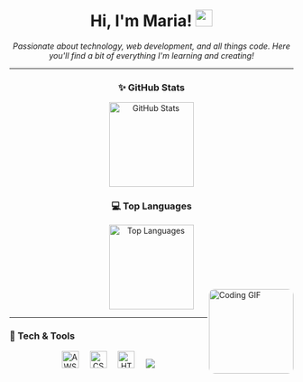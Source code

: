 <h1 align="center">Hi, I'm Maria! <img src="https://em-content.zobj.net/thumbs/120/apple/354/sparkles_2728-fe0f.png" height="30" alt="sparkles" /></h1>

<p align="center">
  <em>
    Passionate about technology, web development, and all things code. 
    Here you'll find a bit of everything I'm learning and creating!
  </em>
</p>

---

<div align="center">
  <h3>✨ GitHub Stats</h3>
  <img 
       src="https://github-readme-stats.vercel.app/api?username=mayasrl&hide_title=false&hide_rank=false&show_icons=true&include_all_commits=true&count_private=true&disable_animations=false&theme=dracula&locale=en&hide_border=false" 
       height="150" 
       alt="GitHub Stats" 
  />
  <br />
  <h3>💻 Top Languages</h3>
  <img 
       src="https://github-readme-stats.vercel.app/api/top-langs?username=mayasrl&locale=en&hide_title=false&layout=compact&card_width=320&langs_count=5&theme=dracula&hide_border=false" 
       height="150" 
       alt="Top Languages" 
  />
</div>

<!-- Fun GIF on the Right -->
<img 
     align="right" 
     height="150" 
     src="https://i.pinimg.com/originals/6f/b9/74/6fb9743af1895e492bb759e5b42ee4d3.gif" 
     alt="Coding GIF" 
     style="border-radius: 10px; margin-top: -50px"
/>

---

### 🔧 Tech & Tools

<div align="center">
  <img src="https://cdn.jsdelivr.net/gh/devicons/devicon/icons/amazonwebservices/amazonwebservices-plain-wordmark.svg" height="30" alt="AWS" />
  <img width="12" />
  <img src="https://cdn.jsdelivr.net/gh/devicons/devicon/icons/css3/css3-original.svg" height="30" alt="CSS3" />
  <img width="12" />
  <img src="https://cdn.jsdelivr.net/gh/devicons/devicon/icons/html5/html5-original.svg" height="30" alt="HTML5" />
  <img width="12" />
  <img src="https://cdn.jsdelivr.net/gh/devicons/devicon/icons/javascript/javascript-original.svg"
